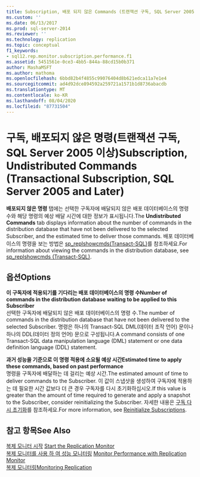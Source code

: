 ```yaml
---
title: Subscription, 배포 되지 않은 Commands (트랜잭션 구독, SQL Server 2005 이상) | Microsoft Docs
ms.custom: ''
ms.date: 06/13/2017
ms.prod: sql-server-2014
ms.reviewer: ''
ms.technology: replication
ms.topic: conceptual
f1_keywords:
- sql12.rep.monitor.subscription.performance.f1
ms.assetid: 5451561e-0ce3-4bb5-844a-88cd15b0b371
author: MashaMSFT
ms.author: mathoma
ms.openlocfilehash: 6bbd82b4f4855c99076404d8b621edca11a7e1e4
ms.sourcegitcommit: ad4d92dce894592a259721a1571b1d8736abacdb
ms.translationtype: MT
ms.contentlocale: ko-KR
ms.lasthandoff: 08/04/2020
ms.locfileid: "87731504"
---
```

# <a name="subscription-undistributed-commands-transactional-subscription-sql-server-2005-and-later"></a><span data-ttu-id="38599-102">구독, 배포되지 않은 명령(트랜잭션 구독, SQL Server 2005 이상)</span><span class="sxs-lookup"><span data-stu-id="38599-102">Subscription, Undistributed Commands (Transactional Subscription, SQL Server 2005 and Later)</span></span>
  <span data-ttu-id="38599-103">**배포되지 않은 명령** 탭에는 선택한 구독자에 배달되지 않은 배포 데이터베이스의 명령 수와 해당 명령의 예상 배달 시간에 대한 정보가 표시됩니다.</span><span class="sxs-lookup"><span data-stu-id="38599-103">The **Undistributed Commands** tab displays information about the number of commands in the distribution database that have not been delivered to the selected Subscriber, and the estimated time to deliver those commands.</span></span> <span data-ttu-id="38599-104">배포 데이터베이스의 명령을 보는 방법은 [sp_replshowcmds&#40;Transact-SQL&#41;](/sql/relational-databases/system-stored-procedures/sp-replshowcmds-transact-sql)를 참조하세요.</span><span class="sxs-lookup"><span data-stu-id="38599-104">For information about viewing the commands in the distribution database, see [sp_replshowcmds &#40;Transact-SQL&#41;](/sql/relational-databases/system-stored-procedures/sp-replshowcmds-transact-sql).</span></span>  
  
## <a name="options"></a><span data-ttu-id="38599-105">옵션</span><span class="sxs-lookup"><span data-stu-id="38599-105">Options</span></span>  
 <span data-ttu-id="38599-106">**이 구독자에 적용되기를 기다리는 배포 데이터베이스의 명령 수**</span><span class="sxs-lookup"><span data-stu-id="38599-106">**Number of commands in the distribution database waiting to be applied to this Subscriber**</span></span>  
 <span data-ttu-id="38599-107">선택한 구독자에 배달되지 않은 배포 데이터베이스의 명령 수.</span><span class="sxs-lookup"><span data-stu-id="38599-107">The number of commands in the distribution database that have not been delivered to the selected Subscriber.</span></span> <span data-ttu-id="38599-108">명령은 하나의 Transact-SQL DML(데이터 조작 언어) 문이나 하나의 DDL(데이터 정의 언어) 문으로 구성됩니다.</span><span class="sxs-lookup"><span data-stu-id="38599-108">A command consists of one Transact-SQL data manipulation language (DML) statement or one data definition language (DDL) statement.</span></span>  
  
 <span data-ttu-id="38599-109">**과거 성능을 기준으로 이 명령 적용에 소요될 예상 시간**</span><span class="sxs-lookup"><span data-stu-id="38599-109">**Estimated time to apply these commands, based on past performance**</span></span>  
 <span data-ttu-id="38599-110">명령을 구독자에 배달하는 데 걸리는 예상 시간.</span><span class="sxs-lookup"><span data-stu-id="38599-110">The estimated amount of time to deliver commands to the Subscriber.</span></span> <span data-ttu-id="38599-111">이 값이 스냅샷을 생성하여 구독자에 적용하는 데 필요한 시간 값보다 더 큰 경우 구독자를 다시 초기화하십시오.</span><span class="sxs-lookup"><span data-stu-id="38599-111">If this value is greater than the amount of time required to generate and apply a snapshot to the Subscriber, consider reinitializing the Subscriber.</span></span> <span data-ttu-id="38599-112">자세한 내용은 [구독 다시 초기화](reinitialize-subscriptions.md)를 참조하세요.</span><span class="sxs-lookup"><span data-stu-id="38599-112">For more information, see [Reinitialize Subscriptions](reinitialize-subscriptions.md).</span></span>  
  
## <a name="see-also"></a><span data-ttu-id="38599-113">참고 항목</span><span class="sxs-lookup"><span data-stu-id="38599-113">See Also</span></span>  
 <span data-ttu-id="38599-114">[복제 모니터 시작](monitor/start-the-replication-monitor.md) </span><span class="sxs-lookup"><span data-stu-id="38599-114">[Start the Replication Monitor](monitor/start-the-replication-monitor.md) </span></span>  
 <span data-ttu-id="38599-115">[복제 모니터를 사용 하 여 성능 모니터링](monitor/monitor-performance-with-replication-monitor.md) </span><span class="sxs-lookup"><span data-stu-id="38599-115">[Monitor Performance with Replication Monitor](monitor/monitor-performance-with-replication-monitor.md) </span></span>  
 [<span data-ttu-id="38599-116">복제 모니터링</span><span class="sxs-lookup"><span data-stu-id="38599-116">Monitoring Replication</span></span>](monitoring-replication.md)  
  
  
